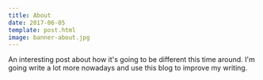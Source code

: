 ```yaml
---
title: About
date: 2017-06-05
template: post.html
image: banner-about.jpg
---
```


An interesting post about how it's going to be different this time around. I'm going write a lot more nowadays and use this blog to improve my writing.
